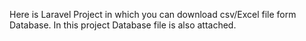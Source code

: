 Here is Laravel Project in which you can download csv/Excel file form Database.
In this project Database file is also attached.
